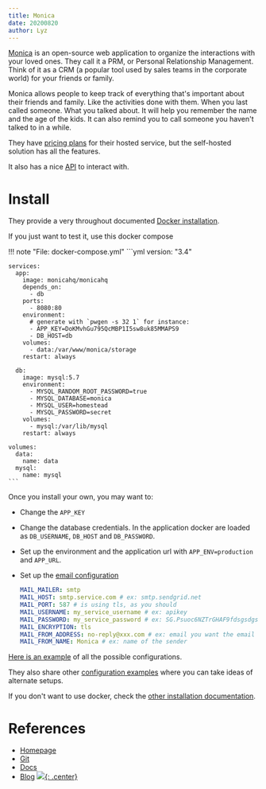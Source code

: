 ```yaml
---
title: Monica
date: 20200820
author: Lyz
---
```


[Monica](https://github.com/monicahq/monica/) is an open-source web application
to organize the interactions with your loved ones. They call it a PRM, or
Personal Relationship Management. Think of it as a CRM (a popular tool used by
sales teams in the corporate world) for your friends or family.

Monica allows people to keep track of everything that's important about their
friends and family. Like the activities done with them. When you last called
someone. What you talked about. It will help you remember the name and the age
of the kids. It can also remind you to call someone you haven't talked to in
a while.

They have [pricing plans](https://www.monicahq.com/pricing) for their hosted service, but the self-hosted solution
has all the features.

It also has a nice [API](https://www.monicahq.com/api) to interact with.

# Install

They provide a very throughout documented [Docker
installation](https://github.com/monicahq/monica/blob/master/docs/installation/providers/docker.md).

If you just want to test it, use this docker compose

!!! note "File: docker-compose.yml"
    ```yml
    version: "3.4"

    services:
      app:
        image: monicahq/monicahq
        depends_on:
          - db
        ports:
          - 8080:80
        environment:
          # generate with `pwgen -s 32 1` for instance:
          - APP_KEY=DoKMvhGu795QcMBP1I5sw8uk85MMAPS9
          - DB_HOST=db
        volumes:
          - data:/var/www/monica/storage
        restart: always

      db:
        image: mysql:5.7
        environment:
          - MYSQL_RANDOM_ROOT_PASSWORD=true
          - MYSQL_DATABASE=monica
          - MYSQL_USER=homestead
          - MYSQL_PASSWORD=secret
        volumes:
          - mysql:/var/lib/mysql
        restart: always

    volumes:
      data:
        name: data
      mysql:
        name: mysql
    ```

Once you install your own, you may want to:

* Change the `APP_KEY`
* Change the database credentials. In the application docker are loaded as
    `DB_USERNAME`, `DB_HOST` and `DB_PASSWORD`.
* Set up the environment and the application url with `APP_ENV=production` and
    `APP_URL`.
* Set up the [email configuration](https://github.com/monicahq/monica/blob/master/docs/installation/mail.md)

    ```yaml
    MAIL_MAILER: smtp
    MAIL_HOST: smtp.service.com # ex: smtp.sendgrid.net
    MAIL_PORT: 587 # is using tls, as you should
    MAIL_USERNAME: my_service_username # ex: apikey
    MAIL_PASSWORD: my_service_password # ex: SG.Psuoc6NZTrGHAF9fdsgsdgsbvjQ.JuxNWVYmJ8LE0
    MAIL_ENCRYPTION: tls
    MAIL_FROM_ADDRESS: no-reply@xxx.com # ex: email you want the email to be FROM
    MAIL_FROM_NAME: Monica # ex: name of the sender
    ```

[Here is an
example](https://github.com/monicahq/monica/blob/master/.env.example) of all the
possible configurations.

They also share other [configuration
examples](https://github.com/monicahq/monica/tree/master/scripts/docker/.examples)
where you can take ideas of alternate setups.

If you don't want to use docker, check the [other installation
documentation](https://github.com/monicahq/monica/tree/master/docs/installation).

# References

* [Homepage](https://www.monicahq.com/)
* [Git](https://github.com/monicahq/monica/)
* [Docs](https://github.com/monicahq/monica/tree/master/docs)
* [Blog](https://www.monicahq.com/blog)
[![](not-by-ai.svg){: .center}](https://notbyai.fyi)
